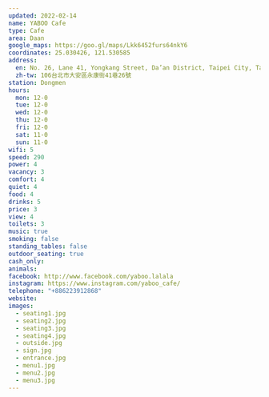 ```yaml
---
updated: 2022-02-14
name: YABOO Cafe
type: Cafe
area: Daan
google_maps: https://goo.gl/maps/Lkk6452furs64nkY6
coordinates: 25.030426, 121.530585
address:
  en: No. 26, Lane 41, Yongkang Street, Da’an District, Taipei City, Taiwan 106
  zh-tw: 106台北市大安區永康街41巷26號
station: Dongmen
hours:
  mon: 12-0
  tue: 12-0
  wed: 12-0
  thu: 12-0
  fri: 12-0
  sat: 11-0
  sun: 11-0
wifi: 5
speed: 290
power: 4
vacancy: 3
comfort: 4
quiet: 4
food: 4
drinks: 5
price: 3
view: 4
toilets: 3
music: true
smoking: false
standing_tables: false
outdoor_seating: true
cash_only: 
animals: 
facebook: http://www.facebook.com/yaboo.lalala
instagram: https://www.instagram.com/yaboo_cafe/
telephone: "+886223912868"
website: 
images:
  - seating1.jpg
  - seating2.jpg
  - seating3.jpg
  - seating4.jpg
  - outside.jpg
  - sign.jpg
  - entrance.jpg
  - menu1.jpg
  - menu2.jpg
  - menu3.jpg
---
```

